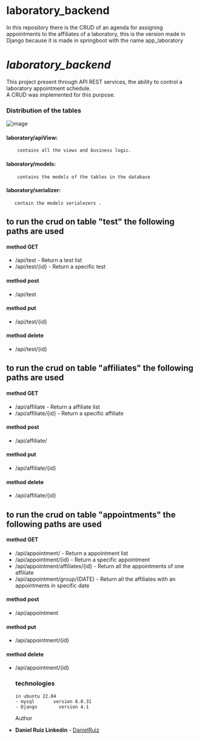 # laboratory_backend
In this repository there is the CRUD of an agenda for assigning appointments to the affiliates of a laboratory, this is the version made in Django because it is made in springboot with the name app_laboratory


# ***laboratory_backend***
  This project present through API REST services, the ability to control a laboratory appointment schedule.  
  A CRUD was implemented for this purpose.
  
  ### Distribution of the tables
![image](https://user-images.githubusercontent.com/81341089/205459243-f827dc83-cfbb-4451-bd80-de46482c7739.png)

 
   #### laboratory/apiView:
        contains all the views and business logic.

   #### laboratory/models:
        contains the models of the tables in the database
    
   #### laboratory/serializer:
       contain the models serialezers .
       
   ## to run the crud on table "test" the following paths are used
#### method GET
- /api/test - Return a test list
- /api/test/{id} - Return a specific test
#### method post
- /api/test
#### method put
- /api/test/{id}
#### method delete
- /api/test/{id}

 ## to run the crud on table "affiliates" the following paths are used
#### method GET
- /api/affiliate -  Return a affiliate list
- /api/affiliate/{id} -  Return a specific affiliate
#### method post
- /api/affiliate/
#### method put
- /api/affiliate/{id}
#### method delete
- /api/affiliate/{id}

 ## to run the crud on table "appointments" the following paths are used
#### method GET
- /api/appointment/ -  Return a appointment list 
- /api/appointment/{id} - Return a specific appointment
- /api/appointment/affiliates/{id} - Return all the appointments of one affiliate 
- /api/appointment/group/{DATE} - Return all the affiliates with an appointments in specific date
#### method post
- /api/appointment
#### method put
- /api/appointment/{id}
#### method delete
- /api/appointment/{id}
      
  ### technologies
      in ubuntu 22.04
      - mysql       version 8.0.31
      - Django        version 4.1
      
    
  Author

* **Daniel Ruiz Linkedin** - [DanielRuiz](https://www.linkedin.com/in/daniel-ruiz)
